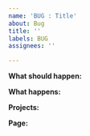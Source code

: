 ```yaml
---
name: 'BUG : Title'
about: Bug
title: ''
labels: BUG
assignees: ''

---
```


**What should happen:**

**What happens:**

**Projects:**

**Page:**
